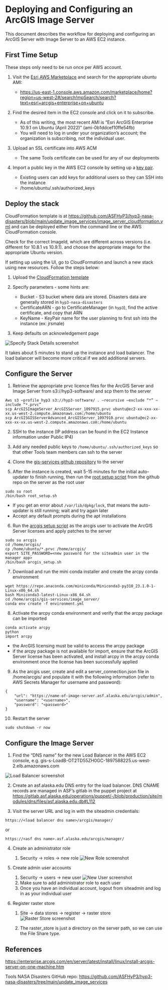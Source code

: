 # Deploying and Configuring an ArcGIS Image Server
This document describes the workflow for deploying and configuring an ArcGIS Server with Image Server to an AWS EC2 instance.

## First Time Setup

These steps only need to be run once per AWS account.

1. Visit the [Esri AWS Marketplace](https://aws.amazon.com/marketplace/seller-profile?id=98a100e1-04d1-40b2-aa8a-619411d037d2) and search for the appropriate ubuntu AMI:
   * https://us-east-1.console.aws.amazon.com/marketplace/home?region=us-west-2#/search!mpSearch/search?text=esri+arcgis+enterprise+on+ubuntu


2. Find the desired item in the EC2 console and click on it to subscribe. 
   * As of this writing, the most recent AMI is “Esri ArcGIS Enterprise 10.9.1 on Ubuntu (April 2022)” (ami-0b1ddcef10ffe54fb)
   * You will need to log in under your organization’s account; the organization is subscribing, not the individual user.


3. Upload an SSL certificate into AWS ACM
   * The same Tools certificate can be used for any of our deployments


4. Import a public key in the AWS EC2 console by setting up a [key pair](https://docs.aws.amazon.com/AWSEC2/latest/UserGuide/ec2-key-pairs.html). 
   * Existing users can add keys for additional users so they can SSH into the instance
   * /home/ubuntu/.ssh/authorized_keys

## Deploy the stack

CloudFormation template is at https://github.com/ASFHyP3/hyp3-nasa-disasters/blob/main/update_image_services/image_server_cloudformation.yml and can be deployed either from the command line or the AWS CloudFormation console.

Check for the correct ImageId, which are different across versions (i.e. different for 10.8.1 vs 10.9.1).
and choose the appropriate image for the appropriate Ubuntu version.

If setting up using the UI, go to CloudFormation and launch a new stack using new resources. Follow the steps below:

1. Upload the [CloudFormation template]()


2. Specify parameters - some hints are:
   * Bucket - S3 bucket where data are stored. Disasters data are generally stored in `hyp3-nasa-disasters`
   * CertificateARN - go to CertificateManager (in `hyp3`), find the active certificate, and copy that ARN
   * KeyName - KeyPair name for the user planning to first ssh into the instance (ex: jrsmale)


3. Keep defaults on acknowledgement page

![Specify Stack Details screenshot](images/stack_details.png)

It takes about 5 minutes to stand up the instance and load balancer. The load balancer will become more critical if we add additional servers.

## Configure the Server

1. Retrieve the appropriate prvc licence files for the ArcGIS Server and Image Server from s3://hyp3-software/ and scp them to the server
```
Aws s3 –profile hyp3 s3://hyp3-software/ . –recursive –exclude “*” –include “*.prvc”
scp ArcGISImageServer_ArcGISServer_1097915.prvc ubuntu@ec2-xx-xxx-xx-xx.us-west-2.compute.amazonaws.com:/home/ubuntu
scp ArcGISGISServerAdvanced_ArcGISServer_1097910.prvc ubuntu@ec2-xx-xxx-xx-xx.us-west-2.compute.amazonaws.com:/home/ubuntu
```

2. SSH to the instance (IP address can be found in the EC2 Instance information under Public IP4)


3. Add any needed public keys to `/home/ubuntu/.ssh/authorized_keys` so that other Tools team members can ssh to the server


4. Clone the [gis-services github repository](https://github.com/ASFHyP3/gis-services/) to the server


5. After the instance is created, wait 5-15 minutes for the initial auto-updater to finish running, then run the [root setup script](https://github.com/ASFHyP3/gis-services/blob/develop/image_server/root_setup.sh) from the github repo on the server as the root user
```
sudo su root
/bin/bash root_setup.sh
```
   * If you get an error about `/var/lib/dpkg/lock`, that means the auto-updater is still running; wait and try again later
   * Accept any default prompts during the apt installations


6. Run the [arcgis setup script](https://github.com/ASFHyP3/gis-services/blob/develop/image_server/arcgis_setup.sh) as the arcgis user to activate the ArcGIS Server licenses and apply patches to the server
```
sudo su arcgis
cd /home/arcgis/
cp /home/ubuntu/*.prvc /home/arcgis/
export SITE_PASSWORD=<new password for the siteadmin user in the manager app>
/bin/bash arcgis_setup.sh
```

7. Download and run the mini conda installer and create the arcpy conda environment
```
wget https://repo.anaconda.com/miniconda/Miniconda3-py310_23.1.0-1-Linux-x86_64.sh
bash Miniconda3-latest-Linux-x86_64.sh
cd /home/arcgis/gis-services/image_server/
conda env create -f environment.yml
```

8. Activate the arcpy conda environment and verify that the arcpy package can be imported
```
conda activate arcpy
python
import arcpy
```
   - the ArcGIS licensing must be valid to access the arcpy package
   - if the arcpy package is not available for import, ensure that the ArcGIS Server license has been activated, and install arcpy in the arcpy conda environment once the license has been successfully applied

9. As the arcgis user, create and edit a server_connection.json file in /home/arcgis/ and populate it with the following information (refer to AWS Secrets Manager for username and password):
```
{
    "url": "https://name-of-image-server.asf.alaska.edu/arcgis/admin",
    "username": "<username>",
    "password": "<password>"
}
```

10. Restart the server 
```
sudo shutdown -r now
```


## Configure the Image Server

1. Find the “DNS name” for the new Load Balancer in the AWS EC2 console, e.g. gis-s-LoadB-OT2TD55ZH0GC-1897588225.us-west-2.elb.amazonaws.com

![Load Balancer screenshot](images/load_balancer.png)

2. Create an asf.alaska.edu DNS entry for the load balancer. DNS CNAME records are managed in ASF’s gitlab in the puppet project at https://gitlab.asf.alaska.edu/operations/puppet/-/blob/production/site/modules/dns/files/asf.alaska.edu.db#L112


3. Visit the server URL and log in with the siteadmin credentials:
```
https://<load balancer dns name>/arcgis/manager/
```
or
```
https://<asf dns name>.asf.alaska.edu/arcgis/manager/
```

4. Create an administrator role 
   1. Security -> roles -> new role
   ![New Role screenshot](images/new_role.png)


5. Create admin user accounts 
   1. Security -> users -> new user
   ![New User screenshot](images/new_user.png)
   2. Make sure to add administrator role to each user
   3. Once you have an individual account, logout from siteadmin and log in as your individual user


6. Register raster store 
   1. Site -> data stores -> register -> raster store
      ![Raster Store screenshot](images/raster_store.png)
   
   2. The raster_store is just a directory on the server path, so we can use the File Share type.

## References 

https://enterprise.arcgis.com/en/server/latest/install/linux/install-arcgis-server-on-one-machine.htm

Tools NASA Disasters GitHub repo:
https://github.com/ASFHyP3/hyp3-nasa-disasters/tree/main/update_image_services
